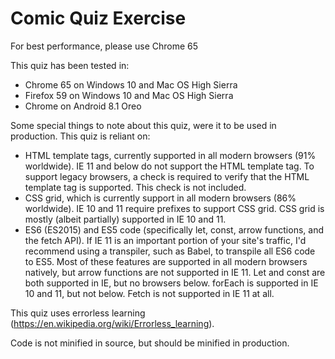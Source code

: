 
# Comic Quiz Exercise
For best performance, please use Chrome 65

This quiz has been tested in:
* Chrome 65 on Windows 10 and Mac OS High Sierra
* Firefox 59 on Windows 10 and Mac OS High Sierra
* Chrome on Android 8.1 Oreo

Some special things to note about this quiz, were it to be used in production.
This quiz is reliant on:
* HTML template tags, currently supported in all modern browsers (91% worldwide). IE 11 and below do not support the HTML template tag. To support legacy browsers, a check is required to verify that the HTML template tag is supported. This  check is not included.
* CSS grid, which is currently support in all modern browsers (86% worldwide). IE 10 and 11 require prefixes to support CSS grid. CSS grid is mostly (albeit partially) supported in IE 10 and 11.
* ES6 (ES2015) and ES5 code (specifically let, const, arrow functions, and the fetch API). If IE 11 is an important portion of your site's traffic, I'd recommend using a transpiler, such as Babel, to transpile all ES6 code to ES5. Most of these features are supported in all modern browsers natively, but arrow functions are not supported in IE 11. Let and const are both supported in IE, but no browsers below. forEach is supported in IE 10 and 11, but not below. Fetch is not supported in IE 11 at all.

This quiz uses errorless learning (https://en.wikipedia.org/wiki/Errorless_learning).

Code is not minified in source, but should be minified in production. 